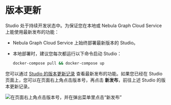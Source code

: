 # 版本更新

Studio 处于持续开发状态中。为保证您在本地或 Nebula Graph Cloud Service 上能使用最新发布的功能：

- Nebula Graph Cloud Service 上始终部署最新版本的 Studio。
- 本地部署时，建议您每次都运行以下命令启动 Studio：

  ```bash
  docker-compose pull && docker-compose up
  ```

您可以通过 [Studio 的版本更新记录](https://github.com/vesoft-inc/nebula-web-docker/blob/master/docs/CHANGELOG-zh.md "点击前往 GitHub") 查看最新发布的功能。如果您已经在 Studio 页面上，您可以在页面右上角点击版本号，再点击 **新发布**，前往上述 Studio 的版本更新记录。

![在页面右上角点击版本号，并在弹出菜单里点击“新发布”](https://docs-cdn.nebula-graph.com.cn/nebula-studio-docs/st-ug-014.png "查看 Studio 版本更新记录")
